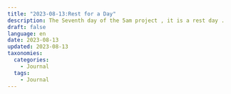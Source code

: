 ```yaml
---
title: "2023-08-13:Rest for a Day"
description: The Seventh day of the 5am project , it is a rest day .  
draft: false
language: en
date: 2023-08-13
updated: 2023-08-13
taxonomies:
  categories:
    - Journal
  tags:
    - Journal
---
```


<!-- more -->

